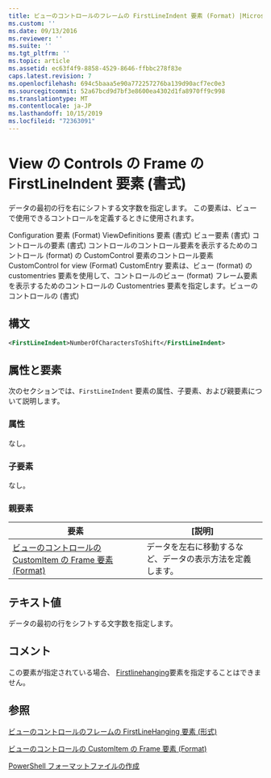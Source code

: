 ```yaml
---
title: ビューのコントロールのフレームの FirstLineIndent 要素 (Format) |Microsoft Docs
ms.custom: ''
ms.date: 09/13/2016
ms.reviewer: ''
ms.suite: ''
ms.tgt_pltfrm: ''
ms.topic: article
ms.assetid: ec63f4f9-8858-4529-8646-ffbbc278f83e
caps.latest.revision: 7
ms.openlocfilehash: 694c5baaa5e90a772257276ba139d90acf7ec0e3
ms.sourcegitcommit: 52a67bcd9d7bf3e8600ea4302d1fa8970ff9c998
ms.translationtype: MT
ms.contentlocale: ja-JP
ms.lasthandoff: 10/15/2019
ms.locfileid: "72363091"
---
```

# <a name="firstlineindent-element-for-frame-for-controls-for-view-format"></a>View の Controls の Frame の FirstLineIndent 要素 (書式)

データの最初の行を右にシフトする文字数を指定します。 この要素は、ビューで使用できるコントロールを定義するときに使用されます。

Configuration 要素 (Format) ViewDefinitions 要素 (書式) ビュー要素 (書式) コントロールの要素 (書式) コントロールのコントロール要素を表示するためのコントロール (format) の CustomControl 要素のコントロール要素CustomControl for view (Format) CustomEntry 要素は、ビュー (format) の customentries 要素を使用して、コントロールのビュー (format) フレーム要素を表示するためのコントロールの Customentries 要素を指定します。ビューのコントロールの (書式)

## <a name="syntax"></a>構文

```xml
<FirstLineIndent>NumberOfCharactersToShift</FirstLineIndent>
```

## <a name="attributes-and-elements"></a>属性と要素

次のセクションでは、`FirstLineIndent` 要素の属性、子要素、および親要素について説明します。

### <a name="attributes"></a>属性

なし。

### <a name="child-elements"></a>子要素

なし。

### <a name="parent-elements"></a>親要素

|要素|[説明]|
|-------------|-----------------|
|[ビューのコントロールの CustomItem の Frame 要素 (Format)](./frame-element-for-customitem-for-controls-for-view-format.md)|データを左右に移動するなど、データの表示方法を定義します。|

## <a name="text-value"></a>テキスト値

データの最初の行をシフトする文字数を指定します。

## <a name="remarks"></a>コメント

この要素が指定されている場合、 [Firstlinehanging](./firstlinehanging-element-for-frame-for-controls-for-view-format.md)要素を指定することはできません。

## <a name="see-also"></a>参照

[ビューのコントロールのフレームの FirstLineHanging 要素 (形式)](./firstlinehanging-element-for-frame-for-controls-for-view-format.md)

[ビューのコントロールの CustomItem の Frame 要素 (Format)](./frame-element-for-customitem-for-controls-for-view-format.md)

[PowerShell フォーマットファイルの作成](./writing-a-powershell-formatting-file.md)
